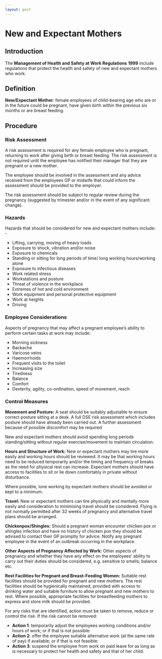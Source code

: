 ```yaml
---
layout: post
---
```


# New and Expectant Mothers

## Introduction

The **Management of Health and Safety at Work Regulations** **1999** include regulations that protect the health and safety of new and expectant mothers who work. 

## Definition 

**New/Expectant Mother**: female employees of child-bearing age who are or in the future could be pregnant, have given birth within the previous six months or are breast feeding. 

## Procedure 

### Risk Assessment 

A risk assessment is required for any female employee who is pregnant, returning to work after giving birth or breast feeding. The risk assessment is not required until the employee has notified their manager that they are pregnant or a new mother. 

The employee should be involved in the assessment and any advice received from the employees GP or midwife that could inform the assessment should be provided to the employer. 

The risk assessment should be subject to regular review during the pregnancy (suggested by trimester and/or in the event of any significant change). 

### Hazards 

Hazards that should be considered for new and expectant mothers include: - 

- Lifting, carrying, moving of heavy loads 
- Exposure to shock, vibration and/or noise 
- Exposure to chemicals 
- Standing or sitting for long periods of time/ long working hours/working alone 
- Exposure to infectious diseases 
- Work related stress 
- Workstations and posture 
- Threat of violence in the workplace 
- Extremes of hot and cold environment 
- Work equipment and personal protective equipment 
- Work at heights 
- Driving 

### Employee Considerations 

Aspects of pregnancy that may affect a pregnant employee’s ability to perform certain tasks at work may include: 

- Morning sickness 
- Backache 
- Varicose veins 
- Haemorrhoids 
- Frequent visits to the toilet 
- Increasing size 
- Tiredness 
- Balance 
- Comfort 
- Dexterity, agility, co-ordination, speed of movement, reach 

### Control Measures 

**Movement and Posture:** A seat should be suitably adjustable to ensure correct posture sitting at a desk. A full DSE risk assessment which includes posture should have already been carried out. A further assessment because of possible discomfort may be required 

New and expectant mothers should avoid spending long periods standing/sitting without regular exercise/movement to maintain circulation. 

**Hours and Structure of Work:** New or expectant mothers may tire more easily and working hours should be reviewed. It may be that working hours need to be reduced temporarily and/or the timing and frequency of breaks as the need for physical rest can increase. Expectant mothers should have access to facilities to sit or lie down comfortably in private without disturbance.

Where possible, lone working by expectant mothers should be avoided or kept to a minimum. 

**Travel:** New or expectant mothers can tire physically and mentally more easily and consideration to minimising travel should be considered. Flying is not normally permitted after 32 weeks of pregnancy and alternative travel plans should be arranged. 

**Chickenpox/Shingles:** Should a pregnant woman encounter chicken pox or shingles infection and have no history of chicken pox they should be advised to contact their GP promptly for advice. Notify any pregnant employee in the event of an outbreak occurring in the workplace. 

**Other Aspects of Pregnancy Affected by Work:** Other aspects of pregnancy and whether they have any effect on the employees’ ability to carry out their duties should be considered, e.g. sensitive to smells; balance etc. 

**Rest Facilities for Pregnant and Breast-Feeding Women:** Suitable rest facilities should be provided for pregnant and new mothers. The rest facilities should be hygienically maintained, provided with access to drinking water and suitable furniture to allow pregnant and new mothers to rest. Where possible, appropriate facilities for breastfeeding mothers to express and store milk should be provided. 

For any risks that are identified, action must be taken to remove, reduce or control the risk. If the risk cannot be removed: 

- **Action 1**: temporarily adjust the employees working conditions and/or hours of work; or if that is not possible: 
- **Action 2**: offer the employee suitable alternative work (at the same rate of pay) if available; or if that is not feasible: 
- **Action 3**: suspend the employee from work on paid leave for as long as is necessary to protect her health and safety and that of her child. 

